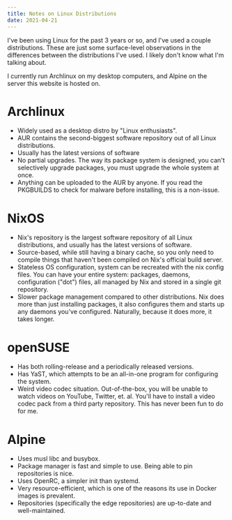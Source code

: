 ```yaml
---
title: Notes on Linux Distributions
date: 2021-04-21
---
```

I've been using Linux for the past 3 years or so, and I've used a
couple distributions. These are just some surface-level observations
in the differences between the distributions I've used. I likely don't
know what I'm talking about.

I currently run Archlinux on my desktop computers, and Alpine on the
server this website is hosted on.

# Archlinux
* Widely used as a desktop distro by "Linux enthusiasts".
* AUR contains the second-biggest software repository out of all Linux
distributions.
* Usually has the latest versions of software
* No partial upgrades. The way its package system is designed, you
can't selectively upgrade packages, you must upgrade the whole system
at once.
* Anything can be uploaded to the AUR by anyone. If you read the
PKGBUILDS to check for malware before installing, this is a non-issue.

# NixOS
* Nix's repository is the largest software repository of all Linux
distributions, and usually has the latest versions of software.
* Source-based, while still having a binary cache, so you only need to
compile things that haven't been compiled on Nix's official build
server.
* Stateless OS configuration, system can be recreated with the nix
config files. You can have your entire system: packages, daemons,
configuration ("dot") files, all managed by Nix and stored in a single
git repository.
* Slower package management compared to other distributions. Nix does
more than just installing packages, it also configures them and starts
up any daemons you've configured. Naturally, because it does more, it
takes longer.

# openSUSE
* Has both rolling-release and a periodically released versions.
* Has YaST, which attempts to be an all-in-one program for configuring
the system.
* Weird video codec situation. Out-of-the-box, you will be unable to
watch videos on YouTube, Twitter, et. al. You'll have to install a
video codec pack from a third party repository. This has never been
fun to do for me.
# Alpine
* Uses musl libc and busybox.
* Package manager is fast and simple to use. Being able to pin
repositories is nice.
* Uses OpenRC, a simpler init than systemd.
* Very resource-efficient, which is one of the reasons its use in Docker
images is prevalent.
* Repositories (specifically the edge repositories) are up-to-date and
well-maintained.

